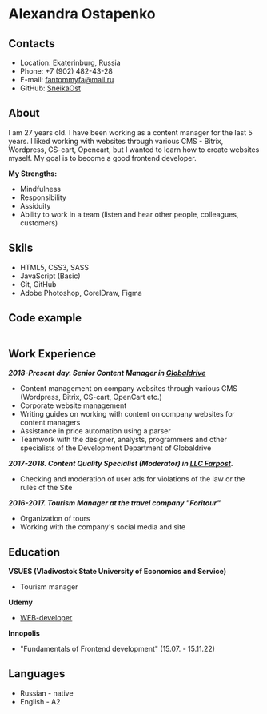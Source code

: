 # Alexandra Ostapenko

## Contacts
* Location: Ekaterinburg, Russia
* Phone: +7 (902) 482-43-28
* E-mail: fantommyfa@mail.ru
* GitHub: [SneikaOst](https://github.com/SneikaOst)

## About
I am 27 years old. I have been working as a content manager for the last 5 years. I liked working with websites through various CMS - Bitrix, Wordpress, CS-cart, Opencart, but I wanted to learn how to create websites myself. My goal is to become a good frontend developer.

**My Strengths:**
* Mindfulness
* Responsibility
* Assiduity
* Ability to work in a team (listen and hear other people, colleagues, customers)

## Skils
* HTML5, CSS3, SASS
* JavaScript (Basic)
* Git, GitHub
* Adobe Photoshop, CorelDraw, Figma

## Code example

```

```

## Work Experience
**_2018-Present day. Senior Content Manager in [Globaldrive](https://globaldrive.ru/)_**
* Content management on company websites through various CMS (Wordpress, Bitrix, CS-cart, OpenCart etc.)
* Corporate website management
* Writing guides on working with content on company websites for content managers
* Assistance in price automation using a parser
* Teamwork with the designer, analysts, programmers and other specialists of the Development Department of Globaldrive

**_2017-2018. Content Quality Specialist (Moderator) in [LLC Farpost](https://www.farpost.ru/)._**
* Checking and moderation of user ads for violations of the law or the rules of the Site

**_2016-2017. Tourism Manager at the travel company "Foritour"_**
* Organization of tours
* Working with the company's social media and site


## Education
**VSUES (Vladivostok State University of Economics and Service)**
* Tourism manager

**Udemy**
* [WEB-developer](https://www.udemy.com/course/webdeveloper/)

**Innopolis**
* "Fundamentals of Frontend development" (15.07. - 15.11.22)

## Languages
* Russian - native
* English - A2
